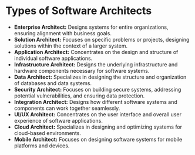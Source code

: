 # Types of Software Architects

* **Enterprise Architect:** Designs systems for entire organizations, ensuring alignment with business goals.
* **Solution Architect:** Focuses on specific problems or projects, designing solutions within the context of a larger system.
* **Application Architect:** Concentrates on the design and structure of individual software applications.
* **Infrastructure Architect:** Designs the underlying infrastructure and hardware components necessary for software systems.
* **Data Architect:** Specializes in designing the structure and organization of databases and data systems.
* **Security Architect:** Focuses on building secure systems, addressing potential vulnerabilities, and ensuring data protection.
* **Integration Architect:** Designs how different software systems and components can work together seamlessly.
* **UI/UX Architect:** Concentrates on the user interface and overall user experience of software applications.
* **Cloud Architect:** Specializes in designing and optimizing systems for cloud-based environments.
* **Mobile Architect:** Focuses on designing software systems for mobile platforms and devices.
